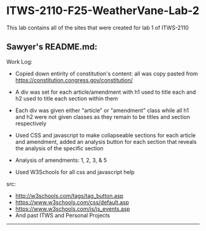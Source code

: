 # ITWS-2110-F25-WeatherVane-Lab-2

This lab contains all of the  sites that were created for lab 1 of ITWS-2110

Sawyer's README.md:
-----------------------------------------------

Work Log:

 - Copied down entirity of constitution's content: all was copy pasted from https://constitution.congress.gov/constitution/

 - A div was set for each article/amendment with h1 used to title each and h2 used to title each section within them
 - Each div was given either "article" or "amendment" class while all h1 and h2 were not given classes as they remain to be titles and section respectively

 - Used CSS and javascript to make collapseable sections for each article and amendment, added an analysis button for each section that reveals the analysis of the specific section

 - Analysis of amendments: 1, 2, 3, & 5

 - Used W3Schools for all css and javascript help

 src:
 - http://w3schools.com/tags/tag_button.asp
 - https://www.w3schools.com/css/default.asp
 - https://www.w3schools.com/js/js_events.asp
 - And past ITWS and Personal Projects

-----------------------------------------------
